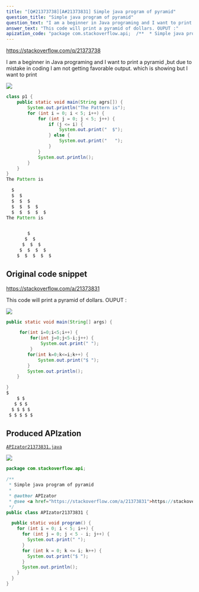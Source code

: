 ```yaml
---
title: "[Q#21373738][A#21373831] Simple java program of pyramid"
question_title: "Simple java program of pyramid"
question_text: "I am a beginner in Java programing and I want to print a pyramid ,but due to mistake in coding I am not getting favorable output. which is showing but I want to print"
answer_text: "This code will print a pyramid of dollars. OUPUT :"
apization_code: "package com.stackoverflow.api;  /**  * Simple java program of pyramid  *  * @author APIzator  * @see <a href=\"https://stackoverflow.com/a/21373831\">https://stackoverflow.com/a/21373831</a>  */ public class APIzator21373831 {    public static void program() {     for (int i = 0; i < 5; i++) {       for (int j = 0; j < 5 - i; j++) {         System.out.print(\" \");       }       for (int k = 0; k <= i; k++) {         System.out.print(\"$ \");       }       System.out.println();     }   } }"
---
```


https://stackoverflow.com/q/21373738

I am a beginner in Java programing and I want to print a pyramid ,but due to mistake in coding I am not getting favorable output.
which is showing
but I want to print


<div class="code-logo"><img src="/stackoverflow.png" /></div>

```java
class p1 {
    public static void main(String agrs[]) {
        System.out.println("The Pattern is");
        for (int i = 0; i < 5; i++) {
            for (int j = 0; j < 5; j++) {
                if (j <= i) {
                    System.out.print("  $");
                } else {
                    System.out.print("   ");
                }
            }
            System.out.println();
        }
    }
}
The Pattern is

  $            
  $  $         
  $  $  $      
  $  $  $  $   
  $  $  $  $  $
The Pattern is


        $            
       $  $         
      $  $  $      
     $  $  $  $   
    $  $  $  $  $
```


## Original code snippet

https://stackoverflow.com/a/21373831

This code will print a pyramid of dollars.
OUPUT :

<div class="code-logo"><img src="/stackoverflow.png" /></div>

```java
public static void main(String[] args) {

     for(int i=0;i<5;i++) {
         for(int j=0;j<5-i;j++) {
             System.out.print(" ");
         }
        for(int k=0;k<=i;k++) {
            System.out.print("$ ");
        }
        System.out.println();  
    }

}
$ 
    $ $ 
   $ $ $ 
  $ $ $ $ 
 $ $ $ $ $
```

## Produced APIzation

[`APIzator21373831.java`](https://github.com/pasqualesalza/apization-temp-data/raw/master/search/APIzator21373831.java)

<div class="code-logo"><img src="/apizator.png" /></div>

```java
package com.stackoverflow.api;

/**
 * Simple java program of pyramid
 *
 * @author APIzator
 * @see <a href="https://stackoverflow.com/a/21373831">https://stackoverflow.com/a/21373831</a>
 */
public class APIzator21373831 {

  public static void program() {
    for (int i = 0; i < 5; i++) {
      for (int j = 0; j < 5 - i; j++) {
        System.out.print(" ");
      }
      for (int k = 0; k <= i; k++) {
        System.out.print("$ ");
      }
      System.out.println();
    }
  }
}

```